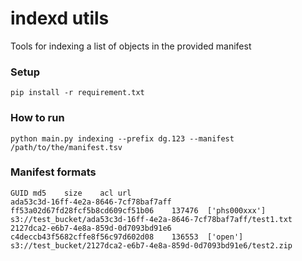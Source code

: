 # indexd utils

Tools for indexing a list of objects in the provided manifest

### Setup

```
pip install -r requirement.txt
```

### How to run

```
python main.py indexing --prefix dg.123 --manifest /path/to/the/manifest.tsv
```

### Manifest formats
```
GUID md5	size	acl	url
ada53c3d-16ff-4e2a-8646-7cf78baf7aff	ff53a02d67fd28fcf5b8cd609cf51b06	137476	['phs000xxx']	s3://test_bucket/ada53c3d-16ff-4e2a-8646-7cf78baf7aff/test1.txt
2127dca2-e6b7-4e8a-859d-0d7093bd91e6	c4deccb43f5682cffe8f56c97d602d08	136553	['open']	s3://test_bucket/2127dca2-e6b7-4e8a-859d-0d7093bd91e6/test2.zip
```
